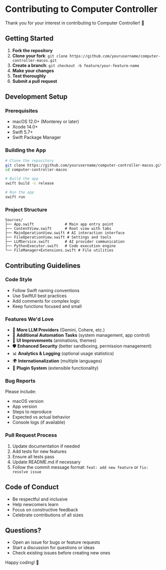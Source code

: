 # Contributing to Computer Controller

Thank you for your interest in contributing to Computer Controller! 🎉

## Getting Started

1. **Fork the repository**
2. **Clone your fork**: `git clone https://github.com/yourusername/computer-controller-macos.git`
3. **Create a branch**: `git checkout -b feature/your-feature-name`
4. **Make your changes**
5. **Test thoroughly**
6. **Submit a pull request**

## Development Setup

### Prerequisites
- macOS 12.0+ (Monterey or later)
- Xcode 14.0+
- Swift 5.7+
- Swift Package Manager

### Building the App
```bash
# Clone the repository
git clone https://github.com/yourusername/computer-controller-macos.git
cd computer-controller-macos

# Build the app
swift build -c release

# Run the app
swift run
```

### Project Structure
```
Sources/
├── App.swift              # Main app entry point
├── ContentView.swift      # Root view with tabs
├── MainOperationView.swift # AI interaction interface
├── FileOperationView.swift # Settings and tools
├── LLMService.swift       # AI provider communication
├── PythonExecutor.swift   # Code execution engine
└── FileManager+Extensions.swift # File utilities
```

## Contributing Guidelines

### Code Style
- Follow Swift naming conventions
- Use SwiftUI best practices
- Add comments for complex logic
- Keep functions focused and small

### Features We'd Love
- 🤖 **More LLM Providers** (Gemini, Cohere, etc.)
- 🔧 **Additional Automation Tasks** (system management, app control)
- 🎨 **UI Improvements** (animations, themes)
- 🛡️ **Enhanced Security** (better sandboxing, permission management)
- 📊 **Analytics & Logging** (optional usage statistics)
- 🌍 **Internationalization** (multiple languages)
- 🔌 **Plugin System** (extensible functionality)

### Bug Reports
Please include:
- macOS version
- App version
- Steps to reproduce
- Expected vs actual behavior
- Console logs (if available)

### Pull Request Process
1. Update documentation if needed
2. Add tests for new features
3. Ensure all tests pass
4. Update README.md if necessary
5. Follow the commit message format: `feat: add new feature` or `fix: resolve issue`

## Code of Conduct

- Be respectful and inclusive
- Help newcomers learn
- Focus on constructive feedback
- Celebrate contributions of all sizes

## Questions?

- Open an issue for bugs or feature requests
- Start a discussion for questions or ideas
- Check existing issues before creating new ones

Happy coding! 🚀
